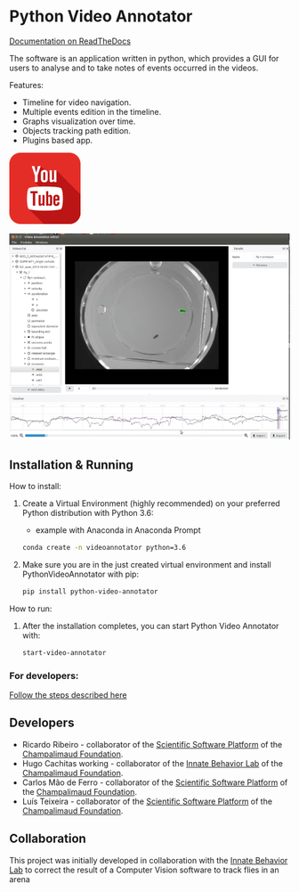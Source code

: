 # Python Video Annotator

[Documentation on ReadTheDocs](https://pythonvideoannotator.readthedocs.io)


The software is an application written in python, which provides a GUI for users to analyse and to take notes of events occurred in the videos.

Features:
* Timeline for video navigation.
* Multiple events edition in the timeline.
* Graphs visualization over time.
* Objects tracking path edition.
* Plugins based app.

[![Video](docs/youtube.png)](https://www.youtube.com/watch?v=9C4Zr8fhqFo&t=63s)

![Video annotator screenshot](docs/screenshot.png "Screen")

## Installation & Running

How to install:

1. Create a Virtual Environment (highly recommended) on your preferred Python distribution with Python 3.6:
   * example with Anaconda in Anaconda Prompt

    ```bash
    conda create -n videoannotator python=3.6
    ```

2. Make sure you are in the just created virtual environment and install PythonVideoAnnotator with pip:

    ```bash
    pip install python-video-annotator
    ```

How to run:

1. After the installation completes, you can start Python Video Annotator with:

    ```bash
    start-video-annotator
    ```

### For developers:

[Follow the steps described here](https://pythonvideoannotator.readthedocs.io/en/master/user-docs/install_and_run/index.html#for-developers)


## Developers

* Ricardo Ribeiro - collaborator of the [Scientific Software Platform](http://neuro.fchampalimaud.org/en/research/platforms/staff/Scientific%20Software/) of the [Champalimaud Foundation](http://fchampalimaud.org).
* Hugo Cachitas working - collaborator of the [Innate Behavior Lab](http://neuro.fchampalimaud.org/en/research/investigators/research-groups/group/Vasconcelos/) of the [Champalimaud Foundation](http://fchampalimaud.org).
* Carlos Mão de Ferro - collaborator of the [Scientific Software Platform](http://neuro.fchampalimaud.org/en/research/platforms/staff/Scientific%20Software/) of the [Champalimaud Foundation](http://fchampalimaud.org).
* Luís Teixeira - collaborator of the [Scientific Software Platform](http://neuro.fchampalimaud.org/en/research/platforms/staff/Scientific%20Software/) of the [Champalimaud Foundation](http://fchampalimaud.org).

## Collaboration

This project was initially developed in collaboration with the [Innate Behavior Lab](http://neuro.fchampalimaud.org/en/research/investigators/research-groups/group/Vasconcelos/) to correct the result of a Computer Vision software to track flies in an arena

